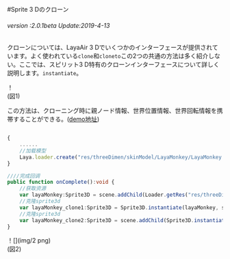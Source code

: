 #Sprite 3 Dのクローン

###### *version :2.0.1beta   Update:2019-4-13*

クローンについては、LayaAir 3 Dでいくつかのインターフェースが提供されています。よく使われている`clone`和`cloneto`この2つの共通の方法は多く紹介しない。ここでは、スピリット3 D特有のクローンインターフェースについて詳しく説明します。`instantiate`。

！[](img/1.png)<br/>(図1)

この方法は、クローニング時に親ノード情報、世界位置情報、世界回転情報を携帯することができる。([demo地址](https://layaair.ldc.layabox.com/demo2/?language=ch&category=3d&group=Sprite3D&name=Sprite3DClone))


```typescript

{
    ......
    //加载模型
    Laya.loader.create("res/threeDimen/skinModel/LayaMonkey/LayaMonkey.lh", Handler.create(this, onComplete));
}

////完成回调
public function onComplete():void {
    //获取资源
    var layaMonkey:Sprite3D = scene.addChild(Loader.getRes("res/threeDimen/skinModel/LayaMonkey/LayaMonkey.lh")) as Sprite3D;
    //克隆sprite3d
    var layaMonkey_clone1:Sprite3D = Sprite3D.instantiate(layaMonkey, scene, false, new Vector3(0.6, 0, 0));
    //克隆sprite3d
    var layaMonkey_clone2:Sprite3D = scene.addChild(Sprite3D.instantiate(layaMonkey, null, false, new Vector3( -0.6, 0, 0))) as Sprite3D;
}
```


！[](img/2 png)<br/>(図2)
